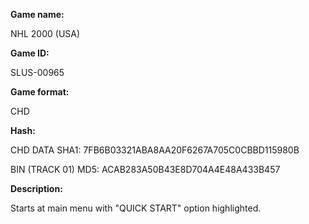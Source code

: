 **Game name:**

NHL 2000 (USA)

**Game ID:**

SLUS-00965

**Game format:**

CHD

**Hash:**

CHD DATA SHA1: 7FB6B03321ABA8AA20F6267A705C0CBBD115980B

BIN (TRACK 01) MD5: ACAB283A50B43E8D704A4E48A433B457

**Description:**

Starts at main menu with "QUICK START" option highlighted.